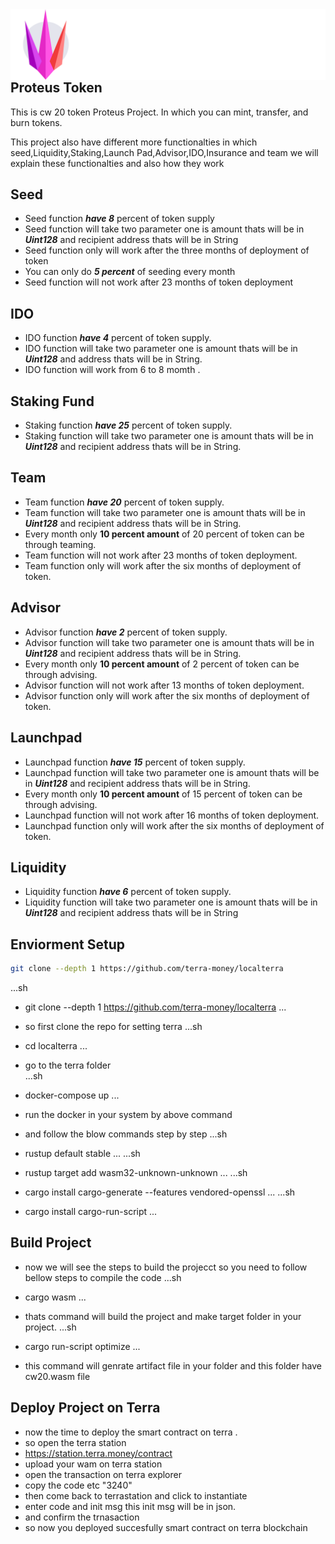 <div align="left">
  <a align="left" href="https://proteus.finance/">
    <img align="left" src="assets/logo.svg" alt="Logo">
  </a>
  <br/>
  <h2 align="left">Proteus Token</h2>
    <p>This is cw 20 token Proteus Project. In which you can mint, transfer, and burn tokens.</p>
    <p>This project also have different more functionalties in which seed,Liquidity,Staking,Launch Pad,Advisor,IDO,Insurance and team we will explain these functionalties and also how they work</p>
</div>



## Seed

* Seed function **_have 8_** percent of token supply
* Seed function will take two parameter one is amount thats will be in **_Uint128_** and recipient address thats will be in String
* Seed function only will work after the three months of deployment of token
* You can only do **_5 percent_** of seeding every month
* Seed function will not work after 23 months of token deployment

## IDO

* IDO function **_have 4_** percent of token supply.
* IDO function will take two parameter one is amount thats will be in **_Uint128_** and address thats will be in String.
* IDO function will work from 6 to 8 momth .

## Staking Fund

* Staking function **_have 25_** percent of token supply.
* Staking function will take two parameter one is amount thats will be in **_Uint128_** and recipient address thats will be in String.

## Team

* Team function **_have 20_** percent of token supply.
* Team function will take two parameter one is amount thats will be in **_Uint128_** and recipient address thats will be in String.
* Every month only **10 percent amount** of 20 percent of token can be through teaming.
* Team function will not work after 23 months of token deployment.
* Team function only will work after the six months of deployment of token.

## Advisor

* Advisor function **_have 2_** percent of token supply.
* Advisor function will take two parameter one is amount thats will be in **_Uint128_** and recipient address thats will be in String.
* Every month only **10 percent amount** of 2 percent of token can be through advising.
* Advisor function will not work after 13 months of token deployment.
* Advisor function only will work after the six months of deployment of token.

## Launchpad

* Launchpad function **_have 15_** percent of token supply.
* Launchpad function will take two parameter one is amount thats will be in **_Uint128_** and recipient address thats will be in String.
* Every month only **10 percent amount** of 15 percent of token can be through advising.
* Launchpad function will not work after 16 months of token deployment.
* Launchpad function only will work after the six months of deployment of token.

## Liquidity

* Liquidity function **_have 6_** percent of token supply.
* Liquidity function will take two parameter one is amount thats will be in **_Uint128_** and recipient address thats will be in String

## Enviorment Setup


  ```sh
  git clone --depth 1 https://github.com/terra-money/localterra
  ```

   ...sh
*  git clone --depth 1 https://github.com/terra-money/localterra
   ...
*  so first clone the repo for setting terra
   ...sh
*  cd localterra
   ...
*  go to the terra folder  
   ...sh
*  docker-compose up 
   ...
*  run the docker in your system by above command

*  and follow the blow commands step by step
   ...sh
*  rustup default stable
   ...
   ...sh
*  rustup target add wasm32-unknown-unknown
   ...
   ...sh
*  cargo install cargo-generate --features vendored-openssl
   ...
   ...sh
*  cargo install cargo-run-script
   ...

## Build Project

* now we will see the steps to build the projecct so you need to follow bellow steps to compile the code
  ...sh
* cargo wasm
  ...

* thats command will build the project and make target folder in your project.
  ...sh
* cargo run-script optimize
  ...

* this command will genrate artifact file in your folder and this folder have cw20.wasm file

## Deploy Project on Terra

* now the time to deploy the smart contract on terra .
* so open the terra station
* https://station.terra.money/contract  
* upload your wam on terra station 
* open the transaction on terra explorer
* copy the code etc "3240"
* then come back to terrastation and click to instantiate 
* enter code and init msg this init msg will be in json.
* and confirm the trnasaction
* so now you deployed succesfully smart contract on terra  blockchain



